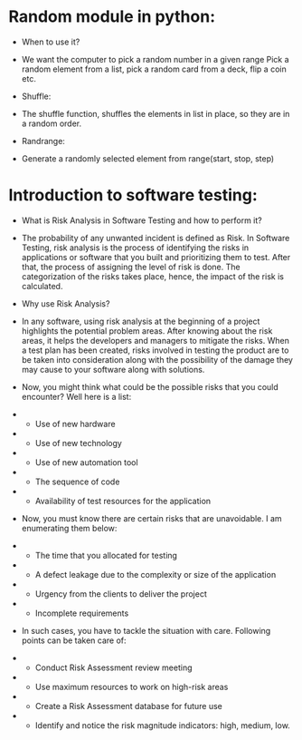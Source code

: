 # Random module in python:

- When to use it?
- We want the computer to pick a random number in a given range Pick a random element from a list, pick a random card from a deck, flip a coin etc.

- Shuffle:
- The shuffle function, shuffles the elements in list in place, so they are in a random order.

- Randrange:
- Generate a randomly selected element from range(start, stop, step)

# Introduction to software testing:

- What is Risk Analysis in Software Testing and how to perform it?
- The probability of any unwanted incident is defined as Risk. In Software Testing, risk analysis is the process of identifying the risks in applications or software that you built and prioritizing them to test. After that, the process of assigning the level of risk is done. The categorization of the risks takes place, hence, the impact of the risk is calculated.

- Why use Risk Analysis?
- In any software, using risk analysis at the beginning of a project highlights the potential problem areas. After knowing about the risk areas, it helps the developers and managers to mitigate the risks. When a test plan has been created, risks involved in testing the product are to be taken into consideration along with the possibility of the damage they may cause to your software along with solutions.

-  Now, you might think what could be the possible risks that you could encounter? Well here is a list:
 - - Use of new hardware
 - - Use of new technology
 - - Use of new automation tool
 - - The sequence of code
 - - Availability of test resources for the application

 - Now, you must know there are certain risks that are unavoidable. I am enumerating them below:
 - - The time that you allocated for testing
 - - A defect leakage due to the complexity or size of the application
 - - Urgency from the clients to deliver the project
- - Incomplete requirements

- In such cases, you have to tackle the situation with care. Following points can be taken care of:
- - Conduct Risk Assessment review meeting
- - Use maximum resources to work on high-risk areas
- - Create a Risk Assessment database for future use
- - Identify and notice the risk magnitude indicators: high, medium, low.




